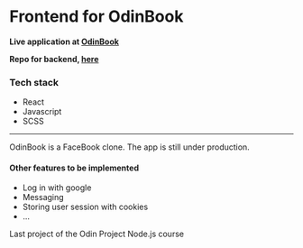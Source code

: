 # Frontend for OdinBook

**Live application at <a href="https://gautedl.github.io/odinbook-frontend/" target="_blank">OdinBook</a>**

**Repo for backend, [here](https://github.com/gautedl/odinbook-api)**

### Tech stack

- React
- Javascript
- SCSS

---

OdinBook is a FaceBook clone.
The app is still under production.

#### Other features to be implemented

- Log in with google
- Messaging
- Storing user session with cookies
- ...

Last project of the Odin Project Node.js course
